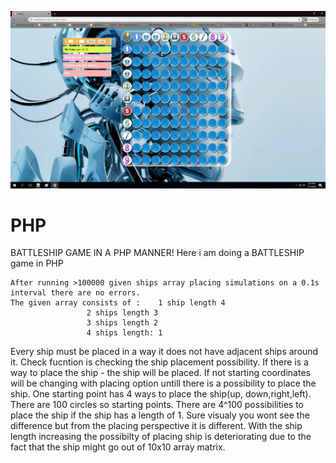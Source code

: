 
<p align="center">
<img src="PHP_Battleship.png" width="600" >
</p>

# PHP
BATTLESHIP GAME IN A PHP MANNER! Here i am doing a BATTLESHIP  game in PHP

	After running >100000 given ships array placing simulations on a 0.1s interval there are no errors.
	The given array consists of :    1 ship length 4
					 2 ships length 3
					 3 ships length 2
					 4 ships length: 1 
				
Every ship must be placed in a way it does not have adjacent ships around it.
								Check fucntion is checking the ship placement possibility. If there is a way to place the ship - the ship will be placed. If not starting coordinates will be changing with placing option untill
								there is a possibility to place the ship. 
								One starting point has 4 ways to place the ship(up, down,right,left). There are 100 circles so starting points. There are 4^100 possibilities to place the ship if the ship has a
								length of 1. Sure visualy you wont see the difference but from the placing perspective it is different. With the ship length increasing the possibilty of placing ship is deteriorating due
								to the fact that the ship might go out of 10x10  array matrix.  
